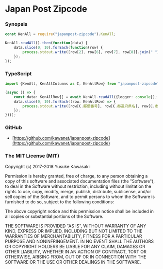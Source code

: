 # Japan Post Zipcode

### Synopsis

```js
const KenAll = require("japanpost-zipcode").KenAll;

KenAll.readAll().then(function(data) {
    data.slice(0, 10).forEach(function(row) {
        process.stdout.write([row[2], row[6], row[7], row[8]].join(" ") + "\n");
    });
});
```

### TypeScript

```typescript
import {KenAll, KenAllColumns as C, KenAllRow} from "japanpost-zipcode";

(async () => {
    const data: KenAllRow[] = await KenAll.readAll({logger: console});
    data.slice(0, 10).forEach((row: KenAllRow) => {
        process.stdout.write([row[C.郵便番号], row[C.都道府県名], row[C.市区町村名], row[C.町域名]].join(" ") + "\n");
    });
})();
```

### GitHub

- [https://github.com/kawanet/japanpost-zipcode](https://github.com/kawanet/japanpost-zipcode)

### The MIT License (MIT)

Copyright (c) 2017-2018 Yusuke Kawasaki

Permission is hereby granted, free of charge, to any person obtaining a copy
of this software and associated documentation files (the "Software"), to deal
in the Software without restriction, including without limitation the rights
to use, copy, modify, merge, publish, distribute, sublicense, and/or sell
copies of the Software, and to permit persons to whom the Software is
furnished to do so, subject to the following conditions:

The above copyright notice and this permission notice shall be included in all
copies or substantial portions of the Software.

THE SOFTWARE IS PROVIDED "AS IS", WITHOUT WARRANTY OF ANY KIND, EXPRESS OR
IMPLIED, INCLUDING BUT NOT LIMITED TO THE WARRANTIES OF MERCHANTABILITY,
FITNESS FOR A PARTICULAR PURPOSE AND NONINFRINGEMENT. IN NO EVENT SHALL THE
AUTHORS OR COPYRIGHT HOLDERS BE LIABLE FOR ANY CLAIM, DAMAGES OR OTHER
LIABILITY, WHETHER IN AN ACTION OF CONTRACT, TORT OR OTHERWISE, ARISING FROM,
OUT OF OR IN CONNECTION WITH THE SOFTWARE OR THE USE OR OTHER DEALINGS IN THE
SOFTWARE.
